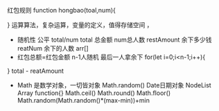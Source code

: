 红包规则
function hongbao(toal,num){

}
运算算法，复杂运算，变量的定义，值得存储空间 ，
- 随机性
 公平 total/num
 total 总金额 num总人数
 restAmount 余下多少钱
 reatNum 余下的人数
 arr[] 
- 红包总额=红包金额
 n-1人随机 最后一人拿余下
 for(let i=0;i<n-1;i++){

 }
 total - reatAmount

 - Math 是数学对象，一切皆对象
  Math.random() Date日期对象 NodeList Array function{}
  Math.ceil() Math.round() Math.floor()
  Math.random(Math.random()*(max-min))+min